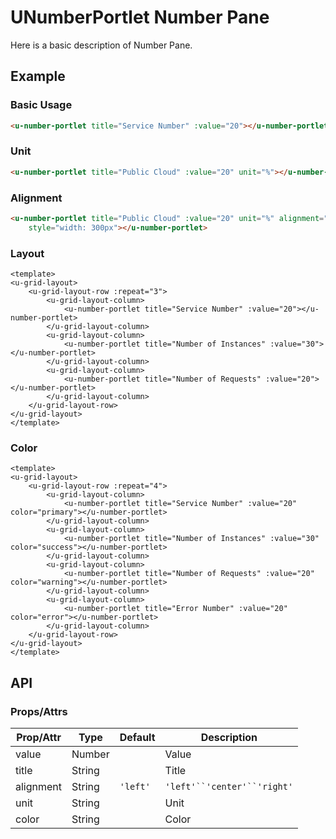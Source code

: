 # UNumberPortlet Number Pane

Here is a basic description of Number Pane.

## Example
### Basic Usage

``` html
<u-number-portlet title="Service Number" :value="20"></u-number-portlet>
```

### Unit

``` html
<u-number-portlet title="Public Cloud" :value="20" unit="%"></u-number-portlet>
```

### Alignment

``` html
<u-number-portlet title="Public Cloud" :value="20" unit="%" alignment="center"
    style="width: 300px"></u-number-portlet>
```

### Layout

```vue
<template>
<u-grid-layout>
    <u-grid-layout-row :repeat="3">
        <u-grid-layout-column>
            <u-number-portlet title="Service Number" :value="20"></u-number-portlet>
        </u-grid-layout-column>
        <u-grid-layout-column>
            <u-number-portlet title="Number of Instances" :value="30"></u-number-portlet>
        </u-grid-layout-column>
        <u-grid-layout-column>
            <u-number-portlet title="Number of Requests" :value="20"></u-number-portlet>
        </u-grid-layout-column>
    </u-grid-layout-row>
</u-grid-layout>
</template>
```

### Color

```vue
<template>
<u-grid-layout>
    <u-grid-layout-row :repeat="4">
        <u-grid-layout-column>
            <u-number-portlet title="Service Number" :value="20" color="primary"></u-number-portlet>
        </u-grid-layout-column>
        <u-grid-layout-column>
            <u-number-portlet title="Number of Instances" :value="30" color="success"></u-number-portlet>
        </u-grid-layout-column>
        <u-grid-layout-column>
            <u-number-portlet title="Number of Requests" :value="20" color="warning"></u-number-portlet>
        </u-grid-layout-column>
        <u-grid-layout-column>
            <u-number-portlet title="Error Number" :value="20" color="error"></u-number-portlet>
        </u-grid-layout-column>
    </u-grid-layout-row>
</u-grid-layout>
</template>
```

## API
### Props/Attrs

| Prop/Attr | Type | Default | Description |
| --------- | ---- | ------- | ----------- |
| value | Number | | Value |
| title | String | | Title |
| alignment | String | `'left'` | `'left'``'center'``'right'` |
| unit | String | | Unit |
| color | String | | Color |
